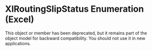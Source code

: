 
# XlRoutingSlipStatus Enumeration (Excel)

This object or member has been deprecated, but it remains part of the object model for backward compatibility. You should not use it in new applications.

